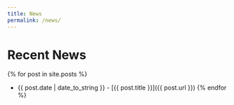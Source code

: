 ```yaml
---
title: News
permalink: /news/
---
```


# Recent News

{% for post in site.posts %}
  * {{ post.date | date_to_string }} - [{{ post.title }}]({{ post.url }})
{% endfor %}
